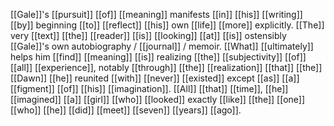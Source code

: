 [[Gale]]'s [[pursuit]] [[of]] [[meaning]] manifests [[in]] [[his]] [[writing]] [[by]] beginning [[to]] [[reflect]] [[his]] own [[life]] [[more]] explicitly. [[The]] very [[text]] [[the]] [[reader]] [[is]] [[looking]] [[at]] [[is]] ostensibly [[Gale]]'s own autobiography / [[journal]] / memoir. [[What]] [[ultimately]] helps him [[find]] [[meaning]] [[is]] realizing [[the]] [[subjectivity]] [[of]] [[all]] [[experience]], notably [[through]] [[the]] [[realization]] [[that]] [[the]] [[Dawn]] [[he]] reunited [[with]] [[never]] [[existed]] except [[as]] [[a]] [[figment]] [[of]] [[his]] [[imagination]]. [[All]] [[that]] [[time]], [[he]] [[imagined]] [[a]] [[girl]] [[who]] [[looked]] exactly [[like]] [[the]] [[one]] [[who]] [[he]] [[did]] [[meet]] [[seven]] [[years]] [[ago]].